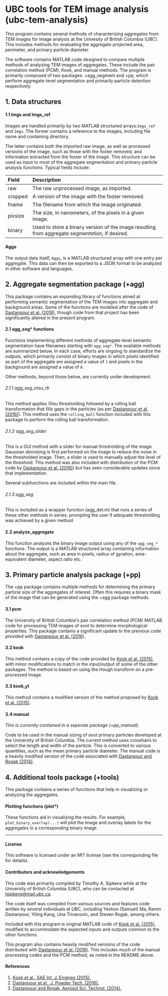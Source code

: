 
# UBC tools for TEM image analysis (ubc-tem-analysis)

This program contains several methods of characterizing aggregates from
TEM images for image analysis at the Univesity of British Columbia (UBC).
This includes methods for evaluating the aggregate projected area, perimeter,
and primary particle diameter.

The software contains MATLAB code designed to compare multiple
methods of analyzing TEM images of aggregates. These include the
pair correlation method (PCM), Kook, and manual methods. The program
is primarily composed of two packages: +agg_segment and +pp, which perform
aggregate-level segmentation and primarily particle detection respectively.

## 1. Data structures

#### 1.1 Imgs and Imgs_ref

Images are handled primarily by two MATLAB structured arrays:`Imgs_ref`
and `Imgs`. The former contains a reference to the images,
including file name and containing directory. 

The latter contains both the imported raw image, as well as processed
versions of the image, such as those with the footer removed, 
and information extracted from the footer of the image. 
This structure can be used as input to most of the aggregate
segmentation and primary particle analysis functions. Typical
fields include: 

| Field | Description |
| :---  | :--- |
| raw | The raw unprocessed image, as imported. |
| cropped | A version of the image with the footer removed. |
| fname | The filename from which the image originated. |
| pixsize | The size, in nanometers, of the pixels in a given image. |
| binary | Used to store a binary version of the image resulting from aggregate segmentstion, if desired. |

#### Aggs

The output data itself, `Aggs`, is a MATLAB structured array with one
entry per aggregate. This data can then be exported to a JSON
format to be analyzed in other software and languages.


## 2. Aggregate segmentation package (+agg)

This package contains an expanding library of functions aimed at
performing semantic segmentation of the TEM images into aggregate
and background areas. Some of the functions are modeled after the code of
[Dastanpour et al. (2016)][dastanpour2016], though code from that project has been
significantly altered in the present program.

#### 2.1 agg_seg* functions

Functions implementing different methods of aggregate-level semantic
segmentation have filenames starting with `agg_seg*`. The available methods are
summarized below. In each case, efforts are ongoing to standardize
the outputs, which primarily consist of binary images in which pixels
identified as part of the aggregate are assigned a value of `1`
and pixels in the background are assigned a value of `0`.

Other methods, beyond those below, are currently under development.

###### 2.1.1 agg_seg_otsu_rb

This method applies Otsu thresholding followed by a rolling ball transformation
that fills gaps in the particles (as per [Dastanpour et al. (2016)][dastanpour2016]).
This method uses the `rolling_ball` function included with this
package to perform the rolling ball transformation.

###### 2.1.2 agg_seg_slider

This is a GUI method with a slider for manual thresholding of the image. Gaussian
denoising is first performed on the image to reduce the noise in
the thresholded image. Then, a slider is used to manually adjust
the level of the threshold. This method was also included with distribution of the PCM
code by [Dastanpour et al. (2016)][dastanpour2016]) but has seen considerable updates
since that implementation.

Several subfunctions are included within the main file.

###### 2.1.3 agg_seg

This is included as a wrapper function (agg_det.m) that runs a
series of these other methods in series, prompting the user
if adequate thresholding was achieved by a given method.

#### 2.2 analyze_aggregate

This function analyzes the binary image output using any of
the `agg_seg_*` functions. The output is a MATLAB structured array
containing information about the aggregate, such as area
in pixels, radius of gyration, area-equivalent diameter, aspect ratio
etc.


## 3. Primary particle analysis package (+pp)

The +pp package contains multiple methods for determining the primary
particle size of the aggregates of interest. Often this requires a binary
mask of the image that can be generated using the +agg package methods.

#### 3.1 pcm

The University of British Columbia's pair correlation method (PCM)
MATLAB code for processing TEM images of soot to determine morphological
properties. This package contains a significant update to the previous
code provided with [Dastanpour et al. (2016)][dastanpour2016].

#### 3.2 kook

This method contains a copy of the code provided by [Kook et al. (2015)][kook],
with minor modifications to match in the input/output of some of the
other packages. The method is based on using the Hough transform
on a pre-processed image.

#### 3.3 kook_yl

This method contains a modified version of the method proposed
by [Kook et al. (2015)][kook].

#### 3.4 manual

*This is currently contained in a seperate package (+pp_manual).*

Code to be used in the manual sizing of soot primary particles developed
at the University of British Columbia. The current method uses crosshairs
to select the length and width of the particle. This is converted to
various quantities, such as the mean primary particle diameter. The manual
code is a heavily modified version of the code associated
with [Dastanpour and Rogak (2014)][dastanpour2014].


## 4. Additional tools package (+tools)

This package contains a series of functions that help in visualizing or
analyzing the aggregates.

#### Plotting functions (plot*)

These functions aid in visualizing the results. For example, `plot_binary_overlay(...)`
will plot the image and overlay labels for the aggregates in a corresponding
binary image.

--------------------------------------------------------------------------

#### License

This software is licensed under an MIT license (see the corresponding file
for details).


#### Contributors and acknowledgements

This code was primarily compiled by Timothy A. Sipkens while at the
University of British Columbia (UBC), who can be contacted at
[tsipkens@mail.ubc.ca](mailto:tsipkens@mail.ubc.ca).

The code itself was compiled from various sources and features code written by
several individuals at UBC, including Yeshun (Samuel) Ma, Ramin Dastanpour,
Yiling Kang, Una Trivanovic, and Steven Rogak, among others.

Included with this program is original MATLAB code of [Kook et al. (2015)][kook],
modified to accommodate the expected inputs and outputs common
to the other functions.

This program also contains heavily modified versions
of the code distributed with [Dastanpour et al. (2016)][dastanpour2016].
This includes much of the manual processing codes and the PCM method, as
noted in the README above.


#### References

1. [Kook et al., SAE Int. J. Engines (2015).][kook]
2. [Dastanpour et al., J. Powder Tech. (2016).][dastanpour2016]
3. [Dastanpour and Rogak, Aerosol Sci. Technol. (2014).][dastanpour2014]

[kook]: https://doi.org/10.4271/2015-01-1991
[dastanpour2016]: https://doi.org/10.1016/j.powtec.2016.03.027
[dastanpour2014]: https://doi.org/10.1080/02786826.2014.955565
